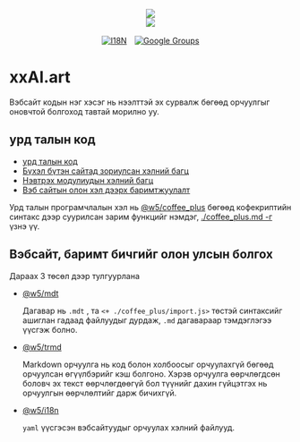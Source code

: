 <p align="center"><a href="https://xxai.art"><img src="https://cdn.jsdelivr.net/gh/xxai-art/doc/logo.svg"/></a><br/><a href="https://xxai.art"><img src="https://cdn.jsdelivr.net/gh/xxai-art/doc/xxai.svg"/></a></p><p align="center"><a href="https://github.com/xxai-art/doc#readme"><img alt="I18N" src="https://cdn.jsdelivr.net/gh/wactax/img/t.svg"/></a>　<a href="https://groups.google.com/u/0/g/xxai-art"><img alt="Google Groups" src="https://cdn.jsdelivr.net/gh/wactax/img/g-groups.svg"/></a></p>

# xxAI.art

Вэбсайт кодын нэг хэсэг нь нээлттэй эх сурвалж бөгөөд орчуулгыг оновчтой болгоход тавтай морилно уу.

## урд талын код

* [урд талын код](https://github.com/xxai-art/web)
* [Бүхэл бүтэн сайтад зориулсан хэлний багц](https://github.com/xxai-art/web/tree/main/i18n)
* [Нэвтрэх модулиудын хэлний багц](https://github.com/wacpkg/user/tree/main/ui.i18n)
* [Вэб сайтын олон хэл дээрх баримтжуулалт](https://github.com/xxai-doc)

Урд талын програмчлалын хэл нь [@w5/coffee_plus](http://npmjs.com/@w5/coffee_plus) бөгөөд кофекриптийн синтакс дээр суурилсан зарим функцийг нэмдэг, [./coffee_plus.md -г](./coffee_plus.md) үзнэ үү.

## Вэбсайт, баримт бичгийг олон улсын болгох

Дараах 3 төсөл дээр тулгуурлана

* [@w5/mdt](https://www.npmjs.com/package/@w5/mdt)

  Дагавар нь `.mdt` , та `<+ ./coffee_plus/import.js>` төстэй синтаксийг ашиглан гадаад файлуудыг дурдаж, `.md` дагавараар тэмдэглэгээ үүсгэж болно.

* [@w5/trmd](https://www.npmjs.com/package/@w5/trmd)

  Markdown орчуулга нь код болон холбоосыг орчуулахгүй бөгөөд орчуулсан өгүүлбэрийг кэш болгоно. Хэрэв орчуулга өөрчлөгдсөн боловч эх текст өөрчлөгдөөгүй бол түүнийг дахин гүйцэтгэх нь орчуулгын өөрчлөлтийг дарж бичихгүй.

* [@w5/i18n](https://www.npmjs.com/package/@w5/i18n)

  `yaml` үүсгэсэн вэбсайтуудыг орчуулах хэлний файлууд.
